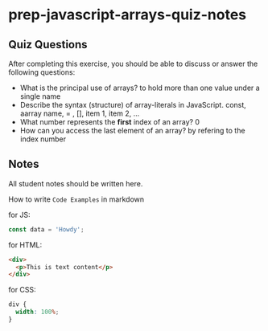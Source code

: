 # prep-javascript-arrays-quiz-notes

## Quiz Questions

After completing this exercise, you should be able to discuss or answer the following questions:

- What is the principal use of arrays?
  to hold more than one value under a single name
- Describe the syntax (structure) of array-literals in JavaScript.
  const, aarray name, = , [], item 1, item 2, ...
- What number represents the **first** index of an array?
  0
- How can you access the last element of an array?
  by refering to the index number

## Notes

All student notes should be written here.

How to write `Code Examples` in markdown

for JS:

```javascript
const data = 'Howdy';
```

for HTML:

```html
<div>
  <p>This is text content</p>
</div>
```

for CSS:

```css
div {
  width: 100%;
}
```
